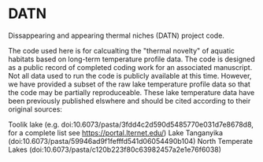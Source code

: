 # DATN
Dissappearing and appearing thermal niches (DATN) project code.

The code used here is for calcualting the "thermal novelty" of aquatic habitats based on long-term temperature profile data. The code is designed as a public record of completed coding work for an associated manuscript. Not all data used to run the code is publicly available at this time. However, we have provided a subset of the raw lake temperature profile data so that the code may be partially reproduceable. These lake temperature data have been previously published elswhere and should be cited according to their original sources:

Toolik lake (e.g. doi:10.6073/pasta/3fdd4c2d590d5485770e031d7e8678d8, for a complete list see https://portal.lternet.edu/)
Lake Tanganyika (doi:10.6073/pasta/59946ad9f1fefffd541d06054490b104)
North Temperate Lakes (doi:10.6073/pasta/c120b223f80c63982457a2e1e76f6038)
